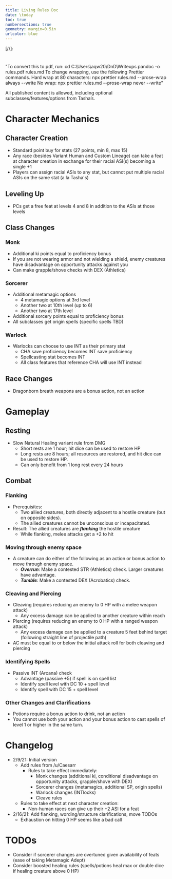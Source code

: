 ```yaml
---
title: Living Rules Doc
date: \today
toc: true
numbersections: true
geometry: margin=0.5in
urlcolor: blue
---
```


[//]:
  #
  "To convert this to pdf, run:
cd C:\\Users\aqw20\DnD\Writeups
pandoc -o rules.pdf rules.md
To change wrapping, use the following Prettier commands.
Hard wrap at 80 characters: npx prettier rules.md --prose-wrap always --write
No wrap: npx prettier rules.md --prose-wrap never --write"

All published content is allowed, including optional subclasses/features/options
from Tasha’s.

# Character Mechanics

## Character Creation

- Standard point buy for stats (27 points, min 8, max 15)
- Any race (besides Variant Human and Custom Lineage) can take a feat at
  character creation in exchange for their racial ASI(s) becoming a single +1
- Players can assign racial ASIs to any stat, but cannot put multiple racial
  ASIs on the same stat (a la Tasha's)

## Leveling Up

- PCs get a free feat at levels 4 and 8 in addition to the ASIs at those levels

## Class Changes

### Monk

- Additional ki points equal to proficiency bonus
- If you are not wearing armor and not wielding a shield, enemy creatures have
  disadvantage on opportunity attacks against you
- Can make grapple/shove checks with DEX (Athletics)

### Sorcerer

- Additional metamagic options
  - 4 metamagic options at 3rd level
  - Another two at 10th level (up to 6)
  - Another two at 17th level
- Additional sorcery points equal to proficiency bonus
- All subclasses get origin spells (specific spells TBD)

### Warlock

- Warlocks can choose to use INT as their primary stat
  - CHA save proficiency becomes INT save proficiency
  - Spellcasting stat becomes INT
  - All class features that reference CHA will use INT instead

## Race Changes

- Dragonborn breath weapons are a bonus action, not an action

# Gameplay

## Resting

- Slow Natural Healing variant rule from DMG
  - Short rests are 1 hour; hit dice can be used to restore HP
  - Long rests are 8 hours; all resources are restored, and hit dice can be used
    to restore HP.
  - Can only benefit from 1 long rest every 24 hours

## Combat

### Flanking

- Prerequisites:
  - Two allied creatures, both directly adjacent to a hostile creature (but on
    opposite sides).
  - The allied creatures cannot be unconscious or incapacitated.
- Result: The allied creatures are **_flanking_** the hostile creature
  - While flanking, melee attacks get a +2 to hit

### Moving through enemy space

- A creature can do either of the following as an action or bonus action to move
  through enemy space.
  - _**Overrun**_: Make a contested STR (Athletics) check. Larger creatures have
    advantage.
  - _**Tumble**_: Make a contested DEX (Acrobatics) check.

### Cleaving and Piercing

- Cleaving (requires reducing an enemy to 0 HP with a melee weapon attack)
  - Any excess damage can be applied to another creature within reach
- Piercing (requires reducing an enemy to 0 HP with a ranged weapon attack)
  - Any excess damage can be applied to a creature 5 feet behind target
    (following straight line of projectile path)
- AC must be equal to or below the initial attack roll for both cleaving and
  piercing

### Identifying Spells

- Passive INT (Arcana) check
  - Advantage (passive +5) if spell is on spell list
  - Identify spell level with DC 10 + spell level
  - Identify spell with DC 15 + spell level

### Other Changes and Clarifications

- Potions require a bonus action to drink, not an action
- You cannot use both your action and your bonus action to cast spells of level
  1 or higher in the same turn.

# Changelog

- 2/9/21: Initial version
  - Add rules from /u/Caesarr
    - Rules to take effect immediately:
      - Monk changes (additional ki, conditional disadvantage on opportunity
        attacks, grapple/shove with DEX)
      - Sorcerer changes (metamagics, additional SP, origin spells)
      - Warlock changes (INTlocks)
      - Cleave rules
  - Rules to take effect at next character creation:
    - Non-human races can give up their +2 ASI for a feat
- 2/16/21: Add flanking, wording/structure clarifications, move TODOs
  - Exhaustion on hitting 0 HP seems like a bad call

# TODOs

- Consider if sorcerer changes are overtuned given availability of feats (ease
  of taking Metamagic Adept)
- Consider boosted healing rules (spells/potions heal max or double dice if
  healing creature above 0 HP)
